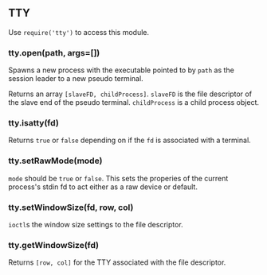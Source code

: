 ## TTY

Use `require('tty')` to access this module.


### tty.open(path, args=[])

Spawns a new process with the executable pointed to by `path` as the session
leader to a new pseudo terminal.

Returns an array `[slaveFD, childProcess]`. `slaveFD` is the file descriptor
of the slave end of the pseudo terminal. `childProcess` is a child process
object.


### tty.isatty(fd)

Returns `true` or `false` depending on if the `fd` is associated with a
terminal.


### tty.setRawMode(mode)

`mode` should be `true` or `false`. This sets the properies of the current
process's stdin fd to act either as a raw device or default.


### tty.setWindowSize(fd, row, col)

`ioctl`s the window size settings to the file descriptor.


### tty.getWindowSize(fd)

Returns `[row, col]` for the TTY associated with the file descriptor.


